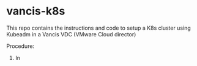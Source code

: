 # vancis-k8s
This repo contains the instructions and code to setup a K8s cluster using Kubeadm in a Vancis VDC (VMware Cloud director)

Procedure:

1. In
